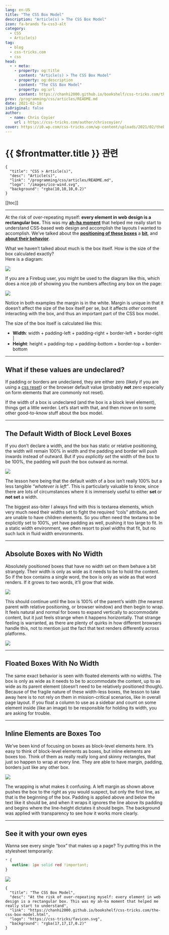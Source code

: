 ```yaml
---
lang: en-US
title: "The CSS Box Model"
description: "Article(s) > The CSS Box Model"
icon: fa-brands fa-css3-alt
category:
  - CSS
  - Article(s)
tag:
  - blog
  - css-tricks.com
  - css
head:
  - - meta:
    - property: og:title
      content: "Article(s) > The CSS Box Model"
    - property: og:description
      content: "The CSS Box Model"
    - property: og:url
      content: https://chanhi2000.github.io/bookshelf/css-tricks.com/the-css-box-model.html
prev: /programming/css/articles/README.md
date: 2021-02-18
isOriginal: false
author:
  - name: Chris Coyier
    url : https://css-tricks.com/author/chriscoyier/
cover: https://i0.wp.com/css-tricks.com/wp-content/uploads/2021/02/thebox.png
---
```


# {{ $frontmatter.title }} 관련

```component VPCard
{
  "title": "CSS > Article(s)",
  "desc": "Article(s)",
  "link": "/programming/css/articles/README.md",
  "logo": "/images/ico-wind.svg",
  "background": "rgba(10,10,10,0.2)"
}
```

[[toc]]

---

<SiteInfo
  name="The CSS Box Model"
  desc="At the risk of over-repeating myself: every element in web design is a rectangular box. This was my ah-ha moment that helped me really start to understand"
  url="https://css-tricks.com/the-css-box-model"
  logo="https://css-tricks/favicon.svg"
  preview="https://i0.wp.com/css-tricks.com/wp-content/uploads/2021/02/thebox.png"/>

At the risk of over-repeating myself: **every element in web design is a rectangular box.** This was my [**ah-ha moment**](/css-tricks.com/the-css-ah-ha-moment.md) that helped me really start to understand CSS-based web design and accomplish the layouts I wanted to accomplish. We’ve talked about the [**positioning of these boxes**](/css-tricks.com/absolute-relative-fixed-positioining-how-do-they-differ.md) a [**bit**](/css-tricks.com/absolute-positioning-inside-relative-positioning.md), and [**about their behavior**](/css-tricks.com/the-css-overflow-property.md).

What we haven’t talked about much is the box itself. How is the size of the box calculated exactly?  
Here is a diagram:

![](https://i0.wp.com/css-tricks.com/wp-content/uploads/2021/02/thebox.png?resize=570%2C248&ssl=1)

If you are a Firebug user, you might be used to the diagram like this, which does a nice job of showing you the numbers affecting any box on the page:

![](https://i0.wp.com/css-tricks.com/wp-content/uploads/2021/02/firebox.png?resize=570%2C234&ssl=1)

Notice in both examples the margin is in the white. Margin is unique in that it doesn’t affect the size of the box itself per se, but it affects *other* content interacting with the box, and thus an important part of the CSS box model.

The size of the box itself is calculated like this:

- **Width**: width + padding-left + padding-right + border-left + border-right |
- **Height**: height + padding-top + padding-bottom + border-top + border-bottom

---

## What if these values are undeclared?

If padding or borders are undeclared, they are either zero (likely if you are using a [css reset](https://css-tricks.com/poll-results-what-css-reset-do-you-use/)) or the browser default value (probably **not** zero especially on form elements that are commonly not reset).

If the width of a box is undeclared (and the box is a block level element), things get a little weirder. Let’s start with that, and then move on to some other good-to-know stuff about the box model.

---

## The Default Width of Block Level Boxes

If you don’t declare a width, and the box has static or relative positioning, the width will remain 100% in width and the padding and border will push inwards instead of outward. But if you *explicitly set* the width of the box to be 100%, the padding will push the box outward as normal.

![](https://i0.wp.com/css-tricks.com/wp-content/uploads/2021/02/weird-1.png?resize=570%2C360&ssl=1)

The lesson here being that the default width of a box isn’t really 100% but a less tangible *“whatever is left”*. This is particularly valuable to know, since there are lots of circumstances where it is immensely useful to either **set** or **not set** a width.

The biggest ass-biter I always find with this is textarea elements, which very much need their widths set to fight the required “cols” attribute, and are unable to have children elements. So you often need the textarea to be explicitly set to 100%, yet have padding as well, pushing it too large to fit. In a static width environment, we often resort to pixel widths that fit, but no such luck in fluid width environments.

---

## Absolute Boxes with No Width

Absolutely positioned boxes that have no width set on them behave a bit strangely. Their width is only as wide as it needs to be to hold the content. So if the box contains a single word, the box is only as wide as that word renders. If it grows to two words, it’ll grow that wide.

![](https://i0.wp.com/css-tricks.com/wp-content/uploads/2021/02/abs-width.png?resize=570%2C300&ssl=1)

This should continue until the box is 100% of the parent’s width (the nearest parent with relative positioning, or browser window) and then begin to wrap. It feels natural and normal for boxes to expand vertically to accommodate content, but it just feels strange when it happens horizontally. That strange feeling is warranted, as there are plenty of quirks in how different browsers handle this, not to mention just the fact that text renders differently across platforms.

![](https://i0.wp.com/css-tricks.com/wp-content/uploads/2021/02/text-render-abs.png?resize=570%2C200&ssl=1)

---

## Floated Boxes With No Width

The same exact behavior is seen with floated elements with no widths. The box is only as wide as it needs to be to accommodate the content, up to as wide as its parent element (doesn’t need to be relatively positioned though). Because of the fragile nature of these width-less boxes, the lesson to take away here is to not rely on them in mission-critical scenarios, like in overall page layout. If you float a column to use as a sidebar and count on some element inside (like an image) to be responsible for holding its width, you are asking for trouble.

---

## Inline Elements are Boxes Too

We’ve been kind of focusing on boxes as block-level elements here. It’s easy to think of block-level elements as boxes, but inline elements are boxes too. Think of them as really really long and skinny rectangles, that just so happen to wrap at every line. They are able to have margin, padding, borders just like any other box.

![](https://i0.wp.com/css-tricks.com/wp-content/uploads/2021/02/span.png?resize=570%2C193&ssl=1)

The wrapping is what makes it confusing. A left margin as shown above pushes the box to the right as you would suspect, but only the first line, as that is the beginning of the box. Padding is applied above and below the text like it should be, and when it wraps it ignores the line above its padding and begins where the line-height dictates it should begin. The background was applied with transparency to see how it works more clearly.

---

## See it with your own eyes

Wanna see every single “box” that makes up a page? Try putting this in the stylesheet temporarily:

```css
* {
   outline: 1px solid red !important;
}
```

![](https://i0.wp.com/css-tricks.com/wp-content/uploads/2021/02/all-is-a-box.jpg?resize=570%2C381&ssl=1)

<!-- TODO: add ARTICLE CARD -->
```component VPCard
{
  "title": "The CSS Box Model",
  "desc": "At the risk of over-repeating myself: every element in web design is a rectangular box. This was my ah-ha moment that helped me really start to understand",
  "link": "https://chanhi2000.github.io/bookshelf/css-tricks.com/the-css-box-model.html",
  "logo": "https://css-tricks/favicon.svg",
  "background": "rgba(17,17,17,0.2)"
}
```
